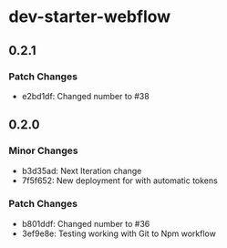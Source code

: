 # dev-starter-webflow

## 0.2.1

### Patch Changes

- e2bd1df: Changed number to #38

## 0.2.0

### Minor Changes

- b3d35ad: Next Iteration change
- 7f5f652: New deployment for with automatic tokens

### Patch Changes

- b801ddf: Changed number to #36
- 3ef9e8e: Testing working with Git to Npm workflow
